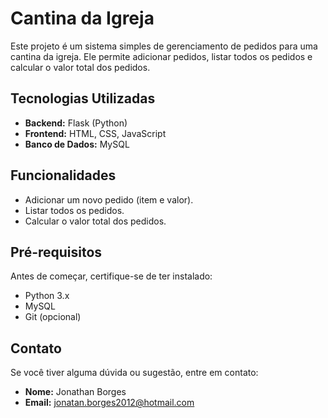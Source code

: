 # Cantina da Igreja

Este projeto é um sistema simples de gerenciamento de pedidos para uma cantina da igreja. Ele permite adicionar pedidos, listar todos os pedidos e calcular o valor total dos pedidos.

## Tecnologias Utilizadas

- **Backend:** Flask (Python)
- **Frontend:** HTML, CSS, JavaScript
- **Banco de Dados:** MySQL

## Funcionalidades

- Adicionar um novo pedido (item e valor).
- Listar todos os pedidos.
- Calcular o valor total dos pedidos.

## Pré-requisitos

Antes de começar, certifique-se de ter instalado:

- Python 3.x
- MySQL
- Git (opcional)

## Contato

Se você tiver alguma dúvida ou sugestão, entre em contato:

- **Nome:** Jonathan Borges
- **Email:** jonatan.borges2012@hotmail.com
